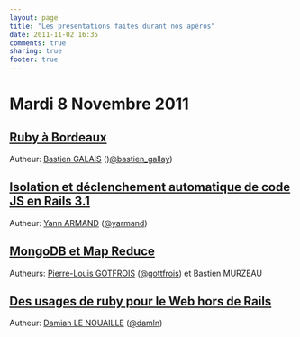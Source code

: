 ```yaml
---
layout: page
title: "Les présentations faites durant nos apéros"
date: 2011-11-02 16:35
comments: true
sharing: true
footer: true
---
```


Mardi 8 Novembre 2011
=

[Ruby à Bordeaux](http://www.slideshare.net/yarmand/ruby-bordeaux)
-
Autheur: [Bastien GALAIS](http://crowdbuzzing.com/) ()[@bastien_gallay](http://twitter.com/#!/bastien_gallay))


[Isolation et déclenchement automatique de code JS en Rails 3.1](/presentations/2011-11-8-yarmand/)
-
Autheur: [Yann ARMAND](http://www.harakys.com) ([@yarmand](http://www.twiter.com/#!/yarmand))

[MongoDB et Map Reduce](http://www.slideshare.net/pierrerenaudin/apro-rubybdx-mongodb-8112011)
-
Autheurs: [Pierre-Louis GOTFROIS](http://zerply.com/pl-gottfrois/) ([@gottfrois](http://twitter.com/#!/gottfrois)) et Bastien MURZEAU

[Des usages de ruby pour le Web hors de Rails]()
-
Autheur: [Damian LE NOUAILLE](http://dln.name/) ([@damln](http://twitter.com/#!/damln))
